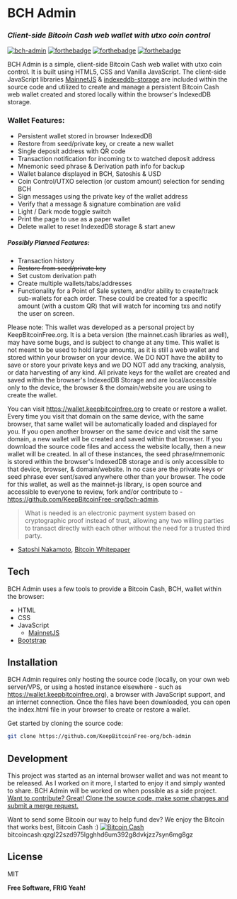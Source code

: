 # BCH Admin
### _Client-side Bitcoin Cash web wallet with utxo coin control_

[![bch-admin](https://keepbitcoinfree.org/wp-content/uploads/bch-admin.png)](https://wallet.keepbitcoinfree.org)
[![forthebadge](https://forthebadge.com/images/badges/open-source.svg)](https://www.redhat.com/en/topics/open-source/what-is-open-source) [![forthebadge](https://forthebadge.com/images/badges/made-with-javascript.svg)](https://mainnet.cash) 
[![forthebadge](https://keepbitcoinfree.org/wp-content/uploads/built-with-bitcoin-cash.svg)](https://keepbitcoinfree.org)

BCH Admin is a simple, client-side Bitcoin Cash web wallet with utxo coin control. It is built using HTML5, CSS and Vanilla JavaScript. The client-side JavaScript libraries [MainnetJS](https://mainnet.cash) & [indexeddb-storage](https://mainnet.cash) are included within the source code and utilized to create and manage a persistent Bitcoin Cash web wallet created and stored locally within the browser's IndexedDB storage. 

### Wallet Features: 
- Persistent wallet stored in browser IndexedDB
- Restore from seed/private key, or create a new wallet
- Single deposit address with QR code
- Transaction notification for incoming tx to watched deposit address
- Mnemonic seed phrase & Derivation path info for backup
- Wallet balance displayed in BCH, Satoshis & USD
- Coin Control/UTXO selection (or custom amount) selection for sending BCH 
- Sign messages using the private key of the wallet address
- Verify that a message & signature combination are valid
- Light / Dark mode toggle switch
- Print the page to use as a paper wallet
- Delete wallet to reset IndexedDB storage & start anew
 
##### *Possibly* Planned Features: 
- Transaction history
- ~~Restore from seed/private key~~
- Set custom derivation path
- Create multiple wallets/tabs/addresses
- Functionality for a Point of Sale system, and/or ability to create/track sub-wallets for each order. These could be created for a specific amount (with a custom QR) that will watch for incoming txs and notify the user on screen.

Please note: This wallet was developed as a personal project by KeepBitcoinFree.org. It is a beta version (the mainnet.cash libraries as well), may have some bugs, and is subject to change at any time. This wallet is not meant to be used to hold large amounts, as it is still a web wallet and stored within your browser on your device. We DO NOT have the ability to save or store your private keys and we DO NOT add any tracking, analysis, or data harvesting of any kind. All private keys for the wallet are created and saved within the browser's IndexedDB Storage and are local/accessible only to the device, the browser & the domain/website you are using to create the wallet. 

You can visit https://wallet.keepbitcoinfree.org to create or restore a wallet. Every time you visit that domain on the same device, with the same browser, that same wallet will be automatically loaded and displayed for you. If you open another browser on the same device and visit the same domain, a new wallet will be created and saved within that browser. If you download the source code files and access the website locally, then a new wallet will be created. In all of these instances, the seed phrase/mnemonic is stored within the browser's IndexedDB storage and is only accessible to that device, browser, & domain/website. In no case are the private keys or seed phrase ever sent/saved anywhere other than your browser. The code for this wallet, as well as the mainnet-js library, is open source and accessible to everyone to review, fork and/or contribute to - https://github.com/KeepBitcoinFree-org/bch-admin. 


> What is needed is an electronic payment system based on cryptographic proof instead of trust,
allowing any two willing parties to transact directly with each other without the need for a trusted
third party. 
- [Satoshi Nakamoto](https://satoshi.nakamotoinstitute.org/), [Bitcoin Whitepaper](https://keepbitcoinfree.org/bitcoin.pdf)

## Tech

BCH Admin uses a few tools to provide a Bitcoin Cash, BCH, wallet within the browser:

- HTML
- CSS
- JavaScript
    - [MainnetJS](https://mainnet.cash)
- [Bootstrap](https://getbootstrap.com/)

## Installation

BCH Admin requires only hosting the source code (locally, on your own web server/VPS, or using a hosted instance elsewhere - such as https://wallet.keepbitcoinfree.org), a browser with JavaScript support, and an internet connection. Once the files have been downloaded, you can open the index.html file in your browser to create or restore a wallet.

Get started by cloning the source code:
```sh
git clone https://github.com/KeepBitcoinFree-org/bch-admin
```

## Development

This project was started as an internal browser wallet and was not meant to be released. As I worked on it more, I started to enjoy it and simply wanted to share. BCH Admin will be worked on when possible as a side project. [Want to contribute? Great! Clone the source code, make some changes and submit a merge request. ](https://github.com/KeepBitcoinFree-org/bch-admin)

Want to send some Bitcoin our way to help fund dev? We enjoy the Bitcoin that works best, Bitcoin Cash :)
[![Bitcoin Cash](https://keepbitcoinfree.org/wp-content/uploads/KBF-donation-addr-bitcoincash-qzgl22szd975lgghhd6um392g8dvkjzz7syn6mg8gz.png)](https://blockchair.com/bitcoin-cash/address/qzgl22szd975lgghhd6um392g8dvkjzz7syn6mg8gz)
bitcoincash:qzgl22szd975lgghhd6um392g8dvkjzz7syn6mg8gz



## License

MIT

**Free Software, FRIG Yeah!**

[//]: # (These are reference links used in the body of this note and get stripped out when the markdown processor does its job. There is no need to format nicely because it shouldn't be seen. Thanks SO - http://stackoverflow.com/questions/4823468/store-comments-in-markdown-syntax)

   [dill]: <https://github.com/joemccann/dillinger>
   [git-repo-url]: <https://github.com/joemccann/dillinger.git>
   [john gruber]: <http://daringfireball.net>
   [df1]: <http://daringfireball.net/projects/markdown/>
   [markdown-it]: <https://github.com/markdown-it/markdown-it>
   [Ace Editor]: <http://ace.ajax.org>
   [node.js]: <http://nodejs.org>
   [Twitter Bootstrap]: <http://twitter.github.com/bootstrap/>
   [jQuery]: <http://jquery.com>
   [@tjholowaychuk]: <http://twitter.com/tjholowaychuk>
   [express]: <http://expressjs.com>
   [AngularJS]: <http://angularjs.org>
   [Gulp]: <http://gulpjs.com>
